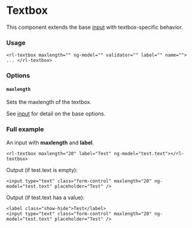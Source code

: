 # Textbox
This component extends the base [input](../input/input.md) with textbox-specific behavior.

### Usage
```
<rl-textbox maxlength="" ng-model="" validator="" label="" name=""> ... </rl-textbox>
```
### Options

#### `maxlength`

Sets the maxlength of the textbox.

See [input](../input/input.md) for detail on the base options.

### Full example
An input with **maxlength** and **label**.
```
<rl-textbox maxlength="20" label="Test" ng-model="test.text"></rl-textbox>
```
Output (if test.text is empty):
```
<input type="text" class="form-control" maxlength="20" ng-model="test.text" placeholder="Test" />
```
Output (if test.text has a value):
```
<label class="show-hide">Test</label>
<input type="text" class="form-control" maxlength="20" ng-model="test.text" placeholder="Test" />
```